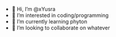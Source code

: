 - 👋 Hi, I’m @xYusra
- 👀 I’m interested in coding/programming
- 🌱 I’m currently learning phyton
- 💞️ I’m looking to collaborate on whatever

<!---
xYusra/xYusra is a ✨ special ✨ repository because its `README.md` (this file) appears on your GitHub profile.
You can click the Preview link to take a look at your changes.
--->

